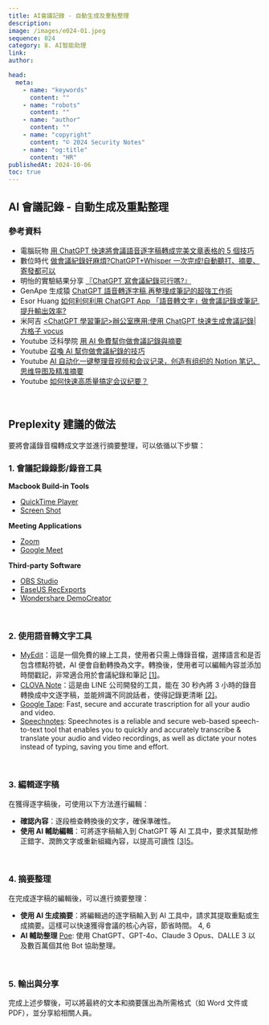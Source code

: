 ```yaml
---
title: AI會議記錄 - 自動生成及重點整理
description:
image: /images/e024-01.jpeg
sequence: 024
category: 8. AI智能助理
link:
author:

head:
  meta:
    - name: "keywords"
      content: ""
    - name: "robots"
      content: ""
    - name: "author"
      content: ""
    - name: "copyright"
      content: "© 2024 Security Notes"
    - name: "og:title"
      content: "HR"
publishedAt: 2024-10-06
toc: true
---
```


## AI 會議記錄 - 自動生成及重點整理

### 參考資料

- 電腦玩物 <a href="https://www.playpcesor.com/2023/03/chatgpt-note.html">用 ChatGPT 快速將會議語音逐字稿轉成完美文章表格的 5 個技巧</a>
- 數位時代 <a href="https://www.bnext.com.tw/article/75638/ai-chatgpt-whisper-meeting">做會議紀錄好麻煩?ChatGPT+Whisper 一次完成!自動聽打、摘要、寄發都可以</a>
- 明怡的實驗結果分享 <a href="https://medium.com/明怡觀點/chatgpt寫會議紀錄可行嗎-明怡的實驗結果分享-63a44b2a9798">『ChatGPT 寫會議紀錄可行嗎?』</a>
- GenApe 生成猿 <a href="https://www.genape.ai/zh-hant/blogs/chatgpt-transcript/">ChatGPT 語音轉逐字稿,再整理成筆記的超強工作術</a>
- Esor Huang <a href="https://www.thenewslens.com/article/189817"> 如何利何利用 ChatGPT App 「語音轉文字」做會議記錄或筆記,提升輸出效率?</a>
- 米阿吉 <a href="https://vocus.cc/article/63febefffd89780001064441"><ChatGPT 學習筆記>辦公室應用:使用 ChatGPT 快速生成會議記錄|方格子 vocus</a>
- Youtube 泛科學院 <a href="https://www.youtube.com/watch?v=ak1RpfetKDM">用 AI 免費幫你做會議記錄與摘要</a>
- Youtube <a href="https://www.youtube.com/watch?v=7swcUtvIuTA">召喚 AI 幫你做會議紀錄的技巧</a>
- Youtube <a href="https://www.youtube.com/watch?v=NZSz9G6D2Ss">AI 自动化一键整理音视频和会议记录，创造有组织的 Notion 笔记、思维导图及精准摘要</a>
- Youtube <a href="https://www.youtube.com/watch?v=Zilg1fQ9__0">如何快速高质量搞定会议纪要？</a>

<br>

## Preplexity 建議的做法

要將會議錄音檔轉成文字並進行摘要整理，可以依循以下步驟：

### **1. 會議記錄錄影/錄音工具**

**Macbook Build-in Tools**

- <a href="https://support.apple.com/zh-tw/guide/quicktime-player/welcome/mac">QuickTime Player</a>
- <a href="https://support.apple.com/zh-tw/guide/mac-help/mh26782/mac">Screen Shot</a>

**Meeting Applications**

- <a href="https://support.zoom.com/hc/en/article?id=zm_kb&sysparm_article=KB0063640">Zoom</a>
- <a href="https://support.google.com/meet/answer/9308681?hl=en">Google Meet</a>

**Third-party Software**

- <a href="https://sonix.ai/resources/how-to-record-a-zoom-meeting-with-obs/">OBS Studio</a>
- <a href="https://recorder.easeus.com/screen-recording-tips/how-to-record-online-meeting.html">EaseUS RecExports</a>
- <a href="https://democreator.wondershare.com/screen-recorder/record-a-zoom-meeting.html">Wondershare DemoCreator</a>

<br>

### **2. 使用語音轉文字工具**

- <a href="https://myedit.online/tw/photo-editor">MyEdit</a>：這是一個免費的線上工具，使用者只需上傳錄音檔，選擇語言和是否包含標點符號，AI 便會自動轉換為文字。轉換後，使用者可以編輯內容並添加時間戳記，非常適合用於會議紀錄和筆記 [[1]](https://tw.cyberlink.com/blog/audio-editing/2549/speech-to-text)。
- <a href="https://clovanote.line.me/home">CLOVA Note</a>：這是由 LINE 公司開發的工具，能在 30 秒內將 3 小時的錄音轉換成中文逐字稿，並能辨識不同說話者，使得記錄更清晰 [[2]](https://blog.104.com.tw/use-ai-for-meeting-minutes/)。
- <a href="https://goodtape.io/">Google Tape</a>: Fast, secure and accurate trascription for all your audio and video.
- <a href="https://speechnotes.co/files/guide/">Speechnotes</a>: Speechnotes is a reliable and secure web-based speech-to-text tool that enables you to quickly and accurately transcribe & translate your audio and video recordings, as well as dictate your notes instead of typing, saving you time and effort.

<br>

### **3. 編輯逐字稿**

在獲得逐字稿後，可使用以下方法進行編輯：

- **確認內容**：逐段檢查轉換後的文字，確保準確性。
- **使用 AI 輔助編輯**：可將逐字稿輸入到 ChatGPT 等 AI 工具中，要求其幫助修正錯字、潤飾文字或重新組織內容，以提高可讀性 [[3]](https://www.playpcesor.com/2023/03/chatgpt-note.html)[5](https://vocus.cc/article/64463a2ffd897800010e287c)。

<br>

### **4. 摘要整理**

在完成逐字稿的編輯後，可以進行摘要整理：

- **使用 AI 生成摘要**：將編輯過的逐字稿輸入到 AI 工具中，請求其提取重點或生成摘要。這樣可以快速獲得會議的核心內容，節省時間。
  4, 6
- **AI 輔助整理** <a href="https://poe.com/">Poe</a>: 使用 ChatGPT、GPT-4o、Claude 3 Opus、DALLE 3 以及數百萬個其他 Bot 協助整理。

<br>

### **5. 輸出與分享**

完成上述步驟後，可以將最終的文本和摘要匯出為所需格式（如 Word 文件或 PDF），並分享給相關人員。
